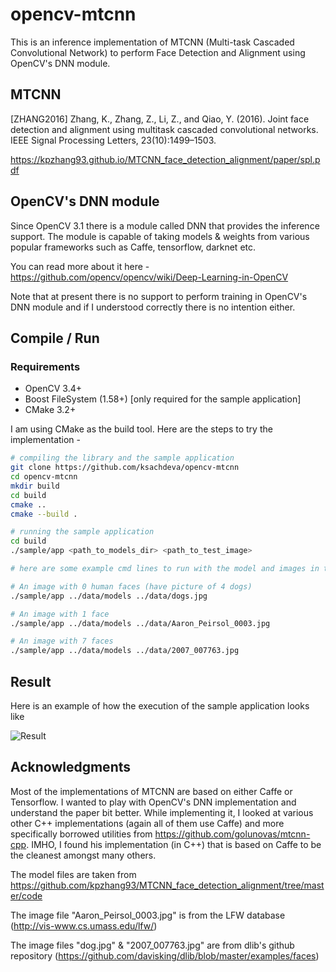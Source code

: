 # opencv-mtcnn

This is an inference implementation of MTCNN (Multi-task Cascaded Convolutional Network) to perform Face Detection and Alignment using OpenCV's DNN module.

## MTCNN

[ZHANG2016] Zhang, K., Zhang, Z., Li, Z., and Qiao, Y. (2016). Joint face detection and alignment using multitask cascaded convolutional networks. IEEE Signal Processing Letters, 23(10):1499–1503.

https://kpzhang93.github.io/MTCNN_face_detection_alignment/paper/spl.pdf

## OpenCV's DNN module

Since OpenCV 3.1 there is a module called DNN that provides the inference support. The module is capable of taking models & weights from various popular frameworks such as Caffe, tensorflow, darknet etc.

You can read more about it here - https://github.com/opencv/opencv/wiki/Deep-Learning-in-OpenCV

Note that at present there is no support to perform training in OpenCV's DNN module and if I understood correctly there is no intention either.

## Compile / Run

### Requirements

* OpenCV 3.4+
* Boost FileSystem (1.58+)  [only required for the sample application]
* CMake 3.2+

I am using CMake as the build tool. Here are the steps to try the implementation -

```bash
# compiling the library and the sample application
git clone https://github.com/ksachdeva/opencv-mtcnn
cd opencv-mtcnn
mkdir build
cd build
cmake ..
cmake --build .
```

```bash
# running the sample application
cd build
./sample/app <path_to_models_dir> <path_to_test_image>

# here are some example cmd lines to run with the model and images in the test repository

# An image with 0 human faces (have picture of 4 dogs)
./sample/app ../data/models ../data/dogs.jpg

# An image with 1 face
./sample/app ../data/models ../data/Aaron_Peirsol_0003.jpg

# An image with 7 faces
./sample/app ../data/models ../data/2007_007763.jpg
```

## Result

Here is an example of how the execution of the sample application looks like

![Result](data/2007_007763_result.jpg)

## Acknowledgments

Most of the implementations of MTCNN are based on either Caffe or Tensorflow. I wanted to play with OpenCV's DNN implementation and understand the paper bit better. While implementing it, I looked at various other C++ implementations (again all of them use Caffe) and more specifically borrowed utilities from https://github.com/golunovas/mtcnn-cpp. IMHO, I found his implementation (in C++) that is based on Caffe to be the cleanest amongst many others.

The model files are taken from https://github.com/kpzhang93/MTCNN_face_detection_alignment/tree/master/code

The image file "Aaron_Peirsol_0003.jpg" is from the LFW database (http://vis-www.cs.umass.edu/lfw/)

The image files "dog.jpg" & "2007_007763.jpg" are from dlib's github repository (https://github.com/davisking/dlib/blob/master/examples/faces)